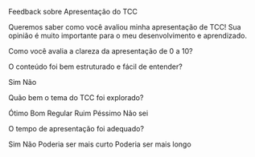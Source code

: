 Feedback sobre Apresentação do TCC

Queremos saber como você avaliou minha apresentação de TCC! Sua opinião é muito importante para o meu desenvolvimento e aprendizado.

Como você avalia a clareza da apresentação de 0 a 10?


O conteúdo foi bem estruturado e fácil de entender?

Sim
Não


Quão bem o tema do TCC foi explorado?

Ótimo
Bom
Regular
Ruim
Péssimo
Não sei

O tempo de apresentação foi adequado?

Sim
Não
Poderia ser mais curto
Poderia ser mais longo
